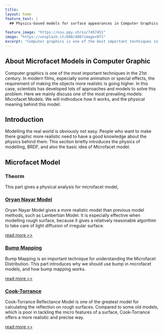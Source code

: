 ```yaml
---
title:   
layout: home
feature_text: |
  ## Physics-based models for surface appearances in Computer Graphics
  
feature_image: "https://osu.ppy.sh/ss/7457451"
image: "https://unsplash.it/600/400?image=971"
excerpt: "Computer graphics is one of the most important techniques in the 21st century. People need"
---
```


## About Microfacet Models in Computer Graphic
  Computer graphics is one of the most important techniques in the 21st century. In modern films, especially some animation or special effects, the requirement of making the objects more realistic is going higher.
In this case, scientists has developed lots of approaches and models to solve this problem. Here we mainly discuss one of the most prevailing models: Microfacet Models. We will indtroduce how it works, and the physical meaning behind this model.




## Introduction

Modelling the real world is obviously not easy. People who want to make there graphic more realistic need to have a good knowledge about the physics behind them. This section briefly introduces the physics of modelling, BRDF, and also the basic idea of Microfacet model.





## Microfacet Model

### Theorm

This part gives a physical analysis for microfacet model, 


### [Oryan Nayar Model](/orennayarmodel/)

Oryan Nayar Model gives a more realistic model than previous model methods, such as Lambertian Model. It is especially effective when modelling rough surface, because it gives a relatively reasonable algorthim to take care of light diffusion of irregular surface.

[read more >>](/orennayarmodel/)

### [Bump Mapping](/bumpmapping/)

Bump Mapping is an important technique for understanding the Microfacet Distribution. This part introduces why we should use bump in microfacet models, and how bump mapping works.

[read more >>](/bumpmapping/)

### [Cook-Torrance](/cooktorrancemodel/)
Cook-Torrance Reflectance Model is one of the greatest model for calculating the reflection on rough surfaces. Compared to some old models, which is poor in tackling the micro features of a surface, Cook-Torrance offers a more realistic and precise way.

[read more >>](/cooktorrancemodel/)

